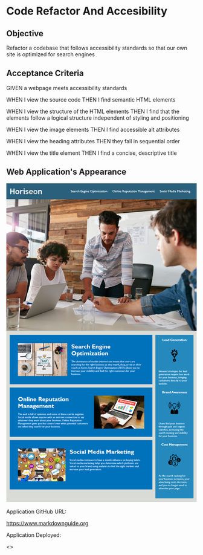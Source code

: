 
# Code Refactor And Accesibility

## Objective

Refactor a codebase that follows accessibility standards
so that our own site is optimized for search engines

## Acceptance Criteria

GIVEN a webpage meets accessibility standards

WHEN I view the source code
THEN I find semantic HTML elements

WHEN I view the structure of the HTML elements
THEN I find that the elements follow a logical structure independent of styling and positioning

WHEN I view the image elements
THEN I find accessible alt attributes

WHEN I view the heading attributes
THEN they fall in sequential order

WHEN I view the title element
THEN I find a concise, descriptive title

## Web Application's Appearance


![Web Application's Appearance Image](https://github.com/dieres2010/First-Challenge/blob/main/Develop/assets/images/01-html-css-git-homework-demo.png)



Application GitHub URL:

<https://www.markdownguide.org>


Application Deployed:

<>